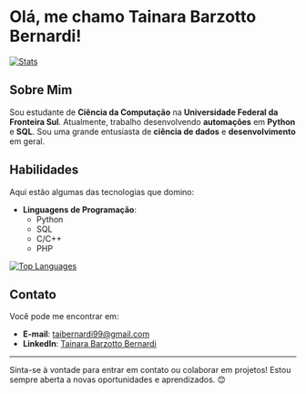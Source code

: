 # Olá, me chamo Tainara Barzotto Bernardi!

[![Stats](https://github-readme-stats.vercel.app/api?username=TaiBarzotto&show_icons=true&theme=vue)](https://github.com/TaiBarzotto)

## Sobre Mim

Sou estudante de **Ciência da Computação** na **Universidade Federal da Fronteira Sul**. Atualmente, trabalho desenvolvendo **automações** em **Python** e **SQL**. Sou uma grande entusiasta de **ciência de dados** e **desenvolvimento** em geral.

## Habilidades

Aqui estão algumas das tecnologias que domino:

- **Linguagens de Programação**: 
  - Python
  - SQL
  - C/C++
  - PHP

[![Top Languages](https://github-readme-stats.vercel.app/api/top-langs/?username=TaiBarzotto&layout=compact&theme=vue&hide=shaderlab,hlsl&langs_count=7)](https://github.com/TaiBarzotto?tab=repositories)

## Contato

Você pode me encontrar em:
- **E-mail**: [taibernardi99@gmail.com](mailto:taibernardi99@gmail.com)
- **LinkedIn**: [Tainara Barzotto Bernardi](https://www.linkedin.com/in/tainara-barzotto-bernardi-ab7238235?utm_source=share&utm_campaign=share_via&utm_content=profile&utm_medium=android_app)

---

Sinta-se à vontade para entrar em contato ou colaborar em projetos! Estou sempre aberta a novas oportunidades e aprendizados. 😊
